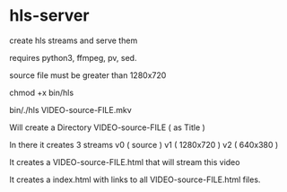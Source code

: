 # hls-server
create hls streams and serve them

requires python3, ffmpeg, pv, sed.

source file must be greater than 1280x720

chmod +x bin/hls

bin/./hls VIDEO-source-FILE.mkv

Will create a Directory VIDEO-source-FILE ( as Title )

In there it creates 3 streams v0 ( source ) v1 ( 1280x720 ) v2 ( 640x380 )

It creates a VIDEO-source-FILE.html that will stream this video

It creates a index.html with links to all VIDEO-source-FILE.html files.
